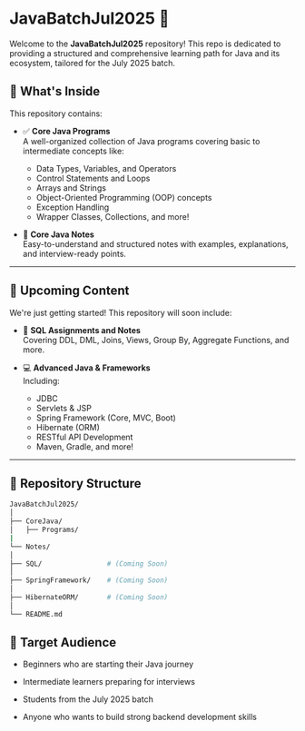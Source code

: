 # JavaBatchJul2025 🚀

Welcome to the **JavaBatchJul2025** repository! This repo is dedicated to providing a structured and comprehensive learning path for Java and its ecosystem, tailored for the July 2025 batch.

## 📘 What's Inside

This repository contains:

- ✅ **Core Java Programs**  
  A well-organized collection of Java programs covering basic to intermediate concepts like:
  - Data Types, Variables, and Operators
  - Control Statements and Loops
  - Arrays and Strings
  - Object-Oriented Programming (OOP) concepts
  - Exception Handling
  - Wrapper Classes, Collections, and more!

- 📝 **Core Java Notes**  
  Easy-to-understand and structured notes with examples, explanations, and interview-ready points.

---

## 🔮 Upcoming Content

We're just getting started! This repository will soon include:

- 📂 **SQL Assignments and Notes**  
  Covering DDL, DML, Joins, Views, Group By, Aggregate Functions, and more.

- 💻 **Advanced Java & Frameworks**  
  Including:
  - JDBC
  - Servlets & JSP
  - Spring Framework (Core, MVC, Boot)
  - Hibernate (ORM)
  - RESTful API Development
  - Maven, Gradle, and more!

---

## 📁 Repository Structure

```bash
JavaBatchJul2025/
│
├── CoreJava/
│   ├── Programs/
|
└── Notes/
│
├── SQL/                # (Coming Soon)
│
├── SpringFramework/    # (Coming Soon)
│
├── HibernateORM/       # (Coming Soon)
│
└── README.md

```

## 🎯 Target Audience
- Beginners who are starting their Java journey

- Intermediate learners preparing for interviews

- Students from the July 2025 batch

- Anyone who wants to build strong backend development skills

